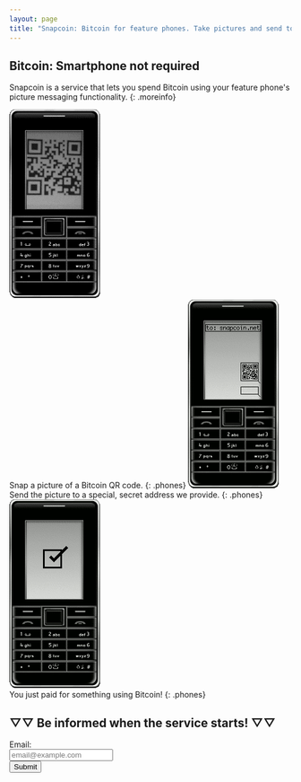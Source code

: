 ```yaml
---
layout: page
title: "Snapcoin: Bitcoin for feature phones. Take pictures and send to spend."
---
```


## Bitcoin: Smartphone not required

Snapcoin is a service that lets you spend Bitcoin using your feature phone's picture messaging functionality.
{: .moreinfo}


![Take Picture](/resources/1phone.png)<span><br><i class="fa fa-camera-retro"></i>Snap a picture of a Bitcoin QR code.</span>
{: .phones}
![Send Picture](/resources/2phone.png)<span><br><i class="fa fa-envelope-o"></i>Send the picture to a special, secret address we provide.</span>
{: .phones}
![Payed with Bitcoin!](/resources/3phone.png)<span><br><i class="fa fa-btc"></i>You just paid for something using Bitcoin!</span>
{: .phones}

## ▽▽ Be informed when the service starts! ▽▽

<form action="https://whispering-ocean-2717.herokuapp.com/" method="POST" class="signupform">
<label>Email:<br/><input type="text" placeholder="email@example.com" name="email" /></label><br>
<!--<select>
  <option>Verizon</option>
  <option>AT&amp;T</option>
  <option>Sprint</option>
</select>-->
<button type="submit">Submit</button>
</form>
